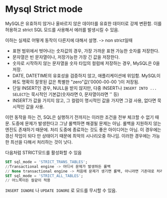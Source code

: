 # Mysql Strict mode

MySQL은 유효하지 않거나 올바르지 않은 데이터를 유효한 데이터로 강제 변환함.
이를 허용하고 strict SQL 모드를 사용해서 에러를 발생시킬 수 있음.

이하는 실제로 어떻게 동작이 다른지에 대해서 설명. -> non strict일때

- 표현 범위에서 벗어나는 숫자값의 경우, 가장 가까운 표현 가능한 숫자를 저장한다.
- 문자열은 빈 문자열이나, 저장가능한 가장 긴 값을 저장한다.
- 숫자로 시작하지 않는 문자열을 숫자 타입의 컬럼에 저장하는 경우, MySQL은 0을 저장.
- DATE, DATETIME의 유효성을 검증하지 않고, 애플리케이션에 위임함. MySQL이 봐도 명확히 잘못된 값은 특별한 "zero"값('0000-00-00
')이 저장됨.
- 단일 INSERT인 경우, NULL을 받지 않지만, 다중 INSERT나 `INSERT INTO ... SELECT`는 묵시적인 기본값(숫자라면 0, 문자열이라면 '' 등)
- INSERT가 값을 가지지 않고, 그 컬럼이 명시적인 값을 가지면 그걸 사용, 없다면 묵시적인 값을 사용.

이런 동작을 하는 건, SQL은 실행하기 전까지는 이러한 조건을 전부 체크할 수 없기 때문. 도중에 문제가 발생한다고 그냥 롤백하면 해결될 문제는 아님. 롤백을 지원하지 않는 엔진도 존재하기 때문에. 처리 도중에 종료하는 것도 좋은 아이디어는 아님. 이 경우에는 갱신 작업이 되다 만 상태이기 때문에 최악의 시나리오중 하나임. 이러한 경우에는 가능한 최선을 다해서 처리하는 것이 낫다.

다음처럼 STRICT모드를 활성화할 수 있음

```sql
SET sql_mode = 'STRICT_TRANS_TABLES';
//Transactional engine -> 어디서 문제가 발생하든 롤백
// None transactional engine -> 처음에 문제가 생기면 롤백, 아니라면 기존대로 처리
SET sql_mode = 'STRICT_ALL_TABLES';
// 어느쪽이든 칼같이 적용
```

`INSERT IGNORE` 나 `UPDATE IGNORE` 로 모드를 무시할 수 있음.
